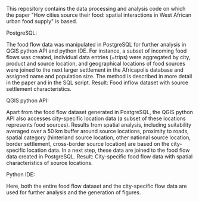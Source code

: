 This repository contains the data processing and analysis code on which the paper "How cities source their food: spatial interactions in West African urban food supply" is based. 

PostgreSQL:

The food flow data was manipulated in PostgreSQL for further analysis in QGIS python API and python IDE. For instance, a subset of incoming food flows was created, individual data entries (=trips) were aggregated by city, product and source location, and geographical locations of food sources were joined to the next larger settlement in the Africapolis database and assigned name and population size. The method is described in more detail in the paper and in the SQL script. Result: Food inflow dataset with source settlement characteristics.

QGIS python API:

Apart from the food flow dataset generated in PostgreSQL, the QGIS python API also accesses city-specific location data (a subset of these locations represents food sources). Results from spatial analysis, including suitability averaged over a 50 km buffer around source locations, proximity to roads, spatial category (hinterland source location, other national source location, border settlement, cross-border source location) are based on the city-specific location data. In a next step, these data are joined to the food flow data created in PostgreSQL. Result: City-specific food flow data with spatial characteristics of source locations.

Python IDE:

Here, both the entire food flow dataset and the city-specific flow data are used for further analysis and the generation of figures.

